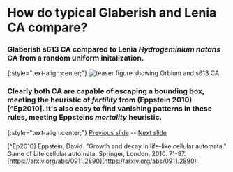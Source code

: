 # How do typical Glaberish and Lenia CA compare?

### Glaberish s613 CA compared to Lenia _Hydrogeminium natans_ CA from a random uniform initalization.

{:style="text-align:center;"}
![teaser figure showing Orbium and s613 CA](https://raw.githubusercontent.com/riveSunder/yuca/master/assets/glaberish/random_init_s613_gem.gif)

### Clearly both CA are capable of escaping a bounding box, meeting the heuristic of _fertility_ from (Eppstein 2010) [^Ep2010]. It's also easy to find vanishing patterns in these rules, meeting Eppsteins _mortality_ heuristic. 

{:style="text-align:center;"}
[Previous slide](https://rivesunder.github.io/yuca/g_slide_008) -- [Next slide](https://rivesunder.github.io/yuca/g_slide_010a)

[^Ep2010] Eppstein, David. "Growth and decay in life-like cellular automata." Game of Life cellular automata. Springer, London, 2010. 71-97. [https://arxiv.org/abs/0911.2890](https://arxiv.org/abs/0911.2890)

